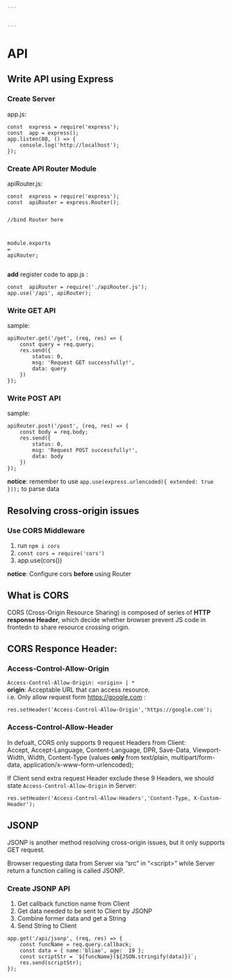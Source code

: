 ```yaml
---


---
```


<h1 id="api">API</h1>
<h2 id="write-api-using-express">Write API using Express</h2>
<h3 id="create-server">Create Server</h3>
<p>app.js:</p>
<pre class=" language-js"><code class="prism  language-js"><span class="token keyword">const</span>  express <span class="token operator">=</span> <span class="token function">require</span><span class="token punctuation">(</span><span class="token string">'express'</span><span class="token punctuation">)</span><span class="token punctuation">;</span>
<span class="token keyword">const</span>  app <span class="token operator">=</span> <span class="token function">express</span><span class="token punctuation">(</span><span class="token punctuation">)</span><span class="token punctuation">;</span>
app<span class="token punctuation">.</span><span class="token function">listen</span><span class="token punctuation">(</span><span class="token number">80</span><span class="token punctuation">,</span> <span class="token punctuation">(</span><span class="token punctuation">)</span> <span class="token operator">=&gt;</span> <span class="token punctuation">{</span>
	console<span class="token punctuation">.</span><span class="token function">log</span><span class="token punctuation">(</span><span class="token string">'http://localhost'</span><span class="token punctuation">)</span><span class="token punctuation">;</span>
<span class="token punctuation">}</span><span class="token punctuation">)</span><span class="token punctuation">;</span>
</code></pre>
<h3 id="create-api-router-module">Create API Router Module</h3>
<p>apiRouter.js:</p>
<pre class=" language-js"><code class="prism  language-js"><span class="token keyword">const</span>  express <span class="token operator">=</span> <span class="token function">require</span><span class="token punctuation">(</span><span class="token string">'express'</span><span class="token punctuation">)</span><span class="token punctuation">;</span>
<span class="token keyword">const</span>  apiRouter <span class="token operator">=</span> express<span class="token punctuation">.</span><span class="token function">Router</span><span class="token punctuation">(</span><span class="token punctuation">)</span><span class="token punctuation">;</span>

<span class="token comment">//bind Router here</span>

module<span class="token punctuation">.</span>exports <span class="token operator">=</span> apiRouter<span class="token punctuation">;</span>
</code></pre>
<p><strong>add</strong> register code to app.js :</p>
<pre class=" language-js"><code class="prism  language-js"><span class="token keyword">const</span>  apiRouter <span class="token operator">=</span> <span class="token function">require</span><span class="token punctuation">(</span><span class="token string">'./apiRouter.js'</span><span class="token punctuation">)</span><span class="token punctuation">;</span>
app<span class="token punctuation">.</span><span class="token function">use</span><span class="token punctuation">(</span><span class="token string">'/api'</span><span class="token punctuation">,</span> apiRouter<span class="token punctuation">)</span><span class="token punctuation">;</span>
</code></pre>
<h3 id="write-get-api">Write GET API</h3>
<p>sample:</p>
<pre class=" language-js"><code class="prism  language-js">apiRouter<span class="token punctuation">.</span><span class="token keyword">get</span><span class="token punctuation">(</span><span class="token string">'/get'</span><span class="token punctuation">,</span> <span class="token punctuation">(</span>req<span class="token punctuation">,</span> res<span class="token punctuation">)</span> <span class="token operator">=&gt;</span> <span class="token punctuation">{</span>
	<span class="token keyword">const</span> query <span class="token operator">=</span> req<span class="token punctuation">.</span>query<span class="token punctuation">;</span>
	res<span class="token punctuation">.</span><span class="token function">send</span><span class="token punctuation">(</span><span class="token punctuation">{</span>
		status<span class="token punctuation">:</span> <span class="token number">0</span><span class="token punctuation">,</span>
		msg<span class="token punctuation">:</span> <span class="token string">'Request GET successfully!'</span><span class="token punctuation">,</span>
		data<span class="token punctuation">:</span> query
	<span class="token punctuation">}</span><span class="token punctuation">)</span>
<span class="token punctuation">}</span><span class="token punctuation">)</span><span class="token punctuation">;</span>
</code></pre>
<h3 id="write-post-api">Write POST API</h3>
<p>sample:</p>
<pre class=" language-js"><code class="prism  language-js">apiRouter<span class="token punctuation">.</span><span class="token function">post</span><span class="token punctuation">(</span><span class="token string">'/post'</span><span class="token punctuation">,</span> <span class="token punctuation">(</span>req<span class="token punctuation">,</span> res<span class="token punctuation">)</span> <span class="token operator">=&gt;</span> <span class="token punctuation">{</span>
	<span class="token keyword">const</span> body <span class="token operator">=</span> req<span class="token punctuation">.</span>body<span class="token punctuation">;</span>
	res<span class="token punctuation">.</span><span class="token function">send</span><span class="token punctuation">(</span><span class="token punctuation">{</span>
		status<span class="token punctuation">:</span> <span class="token number">0</span><span class="token punctuation">,</span>
		msg<span class="token punctuation">:</span> <span class="token string">'Request POST successfully!'</span><span class="token punctuation">,</span>
		data<span class="token punctuation">:</span> body
	<span class="token punctuation">}</span><span class="token punctuation">)</span>
<span class="token punctuation">}</span><span class="token punctuation">)</span><span class="token punctuation">;</span>
</code></pre>
<p><strong>notice</strong>: remember to use <code>app.use(express.urlencoded({ extended: true }));</code> to parse data</p>
<h2 id="resolving-cross-origin-issues">Resolving cross-origin issues</h2>
<h3 id="use-cors-middleware">Use CORS Middleware</h3>
<ol>
<li>run <code>npm i cors</code></li>
<li><code>const cors = require('cors')</code></li>
<li>app.use(cors())</li>
</ol>
<p><strong>notice</strong>: Configure cors <strong>before</strong> using Router</p>
<h2 id="what-is-cors">What is CORS</h2>
<p>CORS (Cross-Origin Resource Sharing) is composed of series of <strong>HTTP response Header</strong>, which decide whether browser prevent JS code in frontedn to share resource crossing origin.</p>
<h2 id="cors-responce-header">CORS Responce Header:</h2>
<h3 id="access-control-allow-origin">Access-Control-Allow-Origin</h3>
<p><code>Access-Control-Allow-Origin: &lt;origin&gt; | *</code><br>
<strong>origin</strong>: Acceptable URL that can access resource.<br>
i.e. Only allow request form <a href="https://google.com">https://google.com</a> :</p>
<pre class=" language-js"><code class="prism  language-js">res<span class="token punctuation">.</span><span class="token function">setHeader</span><span class="token punctuation">(</span><span class="token string">'Access-Control-Allow-Origin'</span><span class="token punctuation">,</span><span class="token string">'https://google.com'</span><span class="token punctuation">)</span><span class="token punctuation">;</span>
</code></pre>
<h3 id="access-control-allow-header">Access-Control-Allow-Header</h3>
<p>In defualt, CORS only supports 9 request Headers from Client:<br>
Accept, Accept-Language, Content-Language, DPR, Save-Data, Viewport-Width, Width, Content-Type (values <strong>only</strong> from text/plain, multipart/form-data, application/x-www-form-urlencoded);</p>
<p>If Client send extra request Header exclude these 9 Headers, we should state <code>Access-Control-Allow-Origin</code> in Server:</p>
<pre class=" language-js"><code class="prism  language-js">res<span class="token punctuation">.</span><span class="token function">setHeader</span><span class="token punctuation">(</span><span class="token string">'Access-Control-Allow-Headers'</span><span class="token punctuation">,</span><span class="token string">'Content-Type, X-Custom-Header'</span><span class="token punctuation">)</span><span class="token punctuation">;</span>
</code></pre>
<h2 id="jsonp">JSONP</h2>
<p>JSONP is another method resolving cross-origin issues, but it only supports GET request.</p>
<p>Browser requesting data from Server via “src” in “&lt;script&gt;” while Server return a function calling is called JSONP.</p>
<h3 id="create-jsonp-api">Create JSONP API</h3>
<ol>
<li>Get callback function name from Client</li>
<li>Get data needed to be sent to Client by JSONP</li>
<li>Combine former data and get a String</li>
<li>Send String to Client</li>
</ol>
<pre class=" language-js"><code class="prism  language-js">app<span class="token punctuation">.</span><span class="token keyword">get</span><span class="token punctuation">(</span><span class="token string">'/api/jsonp'</span><span class="token punctuation">,</span> <span class="token punctuation">(</span>req<span class="token punctuation">,</span> res<span class="token punctuation">)</span> <span class="token operator">=&gt;</span> <span class="token punctuation">{</span>
	<span class="token keyword">const</span> funcName <span class="token operator">=</span> req<span class="token punctuation">.</span>query<span class="token punctuation">.</span>callback<span class="token punctuation">;</span>
	<span class="token keyword">const</span> data <span class="token operator">=</span> <span class="token punctuation">{</span> name<span class="token punctuation">:</span><span class="token string">'bliao'</span><span class="token punctuation">,</span> age<span class="token punctuation">:</span>  <span class="token number">19</span> <span class="token punctuation">}</span><span class="token punctuation">;</span>
	<span class="token keyword">const</span> scriptStr <span class="token operator">=</span> <span class="token template-string"><span class="token string">`</span><span class="token interpolation"><span class="token interpolation-punctuation punctuation">${</span>funcName<span class="token interpolation-punctuation punctuation">}</span></span><span class="token string">(</span><span class="token interpolation"><span class="token interpolation-punctuation punctuation">${</span>JSON<span class="token punctuation">.</span><span class="token function">stringify</span><span class="token punctuation">(</span>data<span class="token punctuation">)</span><span class="token interpolation-punctuation punctuation">}</span></span><span class="token string">)`</span></span><span class="token punctuation">;</span>
	res<span class="token punctuation">.</span><span class="token function">send</span><span class="token punctuation">(</span>scriptStr<span class="token punctuation">)</span><span class="token punctuation">;</span>
<span class="token punctuation">}</span><span class="token punctuation">)</span><span class="token punctuation">;</span>
</code></pre>

